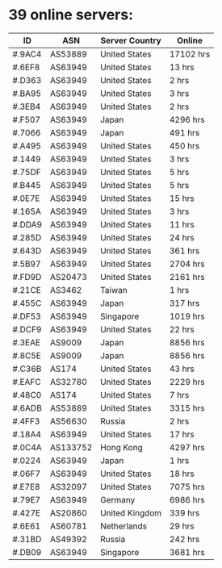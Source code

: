 # 39 online servers:

| ID | ASN | Server Country | Online |
| ------ | ------ | ------ | ------ |
| #.9AC4 | AS53889 | United States | 17102 hrs |
| #.6EF8 | AS63949 | United States | 13 hrs |
| #.D363 | AS63949 | United States | 2 hrs |
| #.BA95 | AS63949 | United States | 3 hrs |
| #.3EB4 | AS63949 | United States | 2 hrs |
| #.F507 | AS63949 | Japan | 4296 hrs |
| #.7066 | AS63949 | Japan | 491 hrs |
| #.A495 | AS63949 | United States | 450 hrs |
| #.1449 | AS63949 | United States | 3 hrs |
| #.75DF | AS63949 | United States | 5 hrs |
| #.B445 | AS63949 | United States | 5 hrs |
| #.0E7E | AS63949 | United States | 15 hrs |
| #.165A | AS63949 | United States | 3 hrs |
| #.DDA9 | AS63949 | United States | 11 hrs |
| #.285D | AS63949 | United States | 24 hrs |
| #.643D | AS63949 | United States | 361 hrs |
| #.5B97 | AS63949 | United States | 2704 hrs |
| #.FD9D | AS20473 | United States | 2161 hrs |
| #.21CE | AS3462 | Taiwan | 1 hrs |
| #.455C | AS63949 | Japan | 317 hrs |
| #.DF53 | AS63949 | Singapore | 1019 hrs |
| #.DCF9 | AS63949 | United States | 22 hrs |
| #.3EAE | AS9009 | Japan | 8856 hrs |
| #.8C5E | AS9009 | Japan | 8856 hrs |
| #.C36B | AS174 | United States | 43 hrs |
| #.EAFC | AS32780 | United States | 2229 hrs |
| #.48C0 | AS174 | United States | 7 hrs |
| #.6ADB | AS53889 | United States | 3315 hrs |
| #.4FF3 | AS56630 | Russia | 2 hrs |
| #.18A4 | AS63949 | United States | 17 hrs |
| #.0C4A | AS133752 | Hong Kong | 4297 hrs |
| #.0224 | AS63949 | Japan | 1 hrs |
| #.06F7 | AS63949 | United States | 18 hrs |
| #.E7E8 | AS32097 | United States | 7075 hrs |
| #.79E7 | AS63949 | Germany | 6986 hrs |
| #.427E | AS20860 | United Kingdom | 339 hrs |
| #.6E61 | AS60781 | Netherlands | 29 hrs |
| #.31BD | AS49392 | Russia | 242 hrs |
| #.DB09 | AS63949 | Singapore | 3681 hrs |

